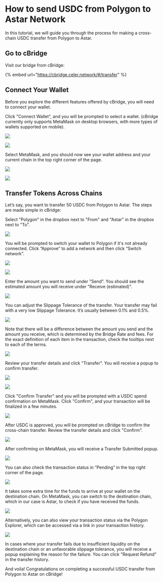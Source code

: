 # How to send USDC from Polygon to Astar Network

In this tutorial, we will guide you through the process for making a cross-chain USDC transfer from Polygon to Astar.

## **Go to cBridge**

Visit our bridge from cBridge:

{% embed url="https://cbridge.celer.network/#/transfer" %}

## **Connect Your Wallet**

Before you explore the different features offered by cBridge, you will need to connect your wallet.

Click "Connect Wallet", and you will be prompted to select a wallet. (cBridge currently only supports MetaMask on desktop browsers, with more types of wallets supported on mobile).

![](<../../.gitbook/assets/image (125) (1).png>)

![](<../../.gitbook/assets/image (124) (1).png>)

Select MetaMask, and you should now see your wallet address and your current chain in the top right corner of the page.

![](<../../.gitbook/assets/image (110).png>)

![](<../../.gitbook/assets/image (120) (1).png>)

## **Transfer Tokens Across Chains**

Let’s say, you want to transfer 50 USDC from Polygon to Astar. The steps are made simple in cBridge:

Select "Polygon" in the dropbox next to "From" and "Astar" in the dropbox next to "To".

![](<../../.gitbook/assets/image (129).png>)

You will be prompted to switch your wallet to Polygon if it's not already connected. Click “Approve” to add a network and then click “Switch network”.

![](<../../.gitbook/assets/image (115) (1).png>)

![](<../../.gitbook/assets/image (119) (1) (1) (1).png>)

Enter the amount you want to send under "Send". You should see the estimated amount you will receive under "Receive (estimated)".

![](<../../.gitbook/assets/image (118) (1).png>)

You can adjust the Slippage Tolerance of the transfer. Your transfer may fail with a very low Slippage Tolerance. It’s usually between 0.1% and 0.5%.

![](<../../.gitbook/assets/image (112) (1).png>)

Note that there will be a difference between the amount you send and the amount you receive, which is determined by the Bridge Rate and fees. For the exact definition of each item in the transaction, check the tooltips next to each of the terms.

![](<../../.gitbook/assets/image (123) (1) (1).png>)

Review your transfer details and click "Transfer". You will receive a popup to confirm transfer.

![](<../../.gitbook/assets/image (121) (1) (1).png>)

![](<../../.gitbook/assets/image (127) (1).png>)

Click "Confirm Transfer" and you will be prompted with a USDC spend confirmation on MetaMask. Click "Confirm", and your transaction will be finalized in a few minutes.

![](<../../.gitbook/assets/image (114) (1).png>)

After USDC is approved, you will be prompted on cBridge to confirm the cross-chain transfer. Review the transfer details and click "Confirm".

![](<../../.gitbook/assets/image (126) (1).png>)

After confirming on MetaMask, you will receive a Transfer Submitted popup.

![](<../../.gitbook/assets/image (113) (1).png>)

You can also check the transaction status in “Pending” in the top right corner of the page.

![](<../../.gitbook/assets/image (117) (1).png>)

It takes some extra time for the funds to arrive at your wallet on the destination chain. On MetaMask, you can switch to the destination chain, which in our case is Astar, to check if you have received the funds.

![](<../../.gitbook/assets/image (122) (1) (1).png>)

Alternatively, you can also view your transaction status via the Polygon Explorer, which can be accessed via a link in your transaction history.

![](<../../.gitbook/assets/image (128) (1).png>)

In cases where your transfer fails due to insufficient liquidity on the destination chain or an unfavorable slippage tolerance, you will receive a popup explaining the reason for the failure. You can click "Request Refund" in the transfer history.

And voila! Congratulations on completing a successful USDC transfer from Polygon to Astar on cBridge!
